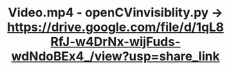 <div align="center">
  
 # **Video.mp4 - openCVinvisiblity.py -> https://drive.google.com/file/d/1qL8RfJ-w4DrNx-wijFuds-wdNdoBEx4_/view?usp=share_link**      
   </div> 
